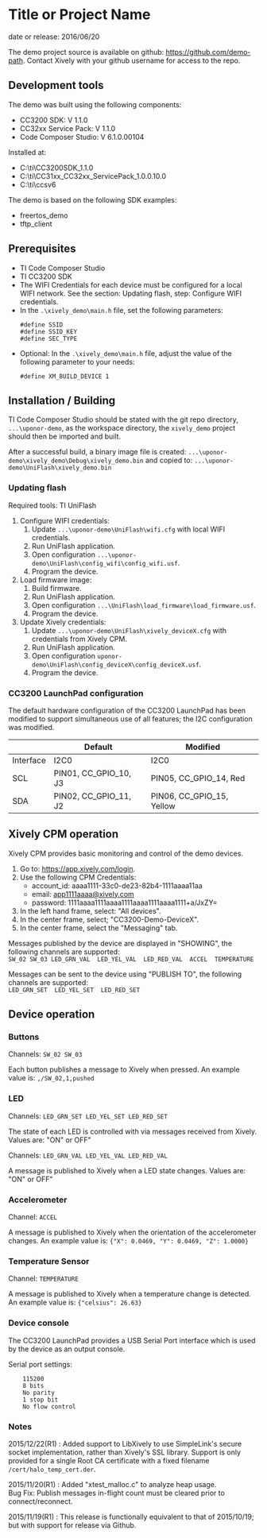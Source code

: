 # Title or Project Name
date or release: 2016/06/20

<!---
This is a comment. It is not displayed in the output, 
but it is visible in raw format.
-->

The demo project source is available on github: https://github.com/demo-path. Contact Xively with your github username for access to the repo.

## Development tools

The demo was built using the following components:
* CC3200 SDK: V 1.1.0
* CC32xx Service Pack: V 1.1.0
* Code Composer Studio: V 6.1.0.00104

Installed at:
* C:\ti\CC3200SDK_1.1.0
* C:\ti\CC31xx_CC32xx_ServicePack_1.0.0.10.0
* C:\ti\ccsv6

The demo is based on the following SDK examples:
* freertos_demo
* tftp_client

## Prerequisites

<!---
list all tools, configurations, licenses, etc needed for this project
-->

- TI Code Composer Studio
- TI CC3200 SDK
- The WIFI Credentials for each device must be configured for a local WIFI network. See the section: Updating flash, step: Configure WIFI credentials.
- In the `.\xively_demo\main.h` file, set the following parameters:
    ```
    #define SSID
    #define SSID_KEY
    #define SEC_TYPE
    ```
- Optional: In the `.\xively_demo\main.h` file, adjust the value of the following parameter to your needs:
    ```
    #define XM_BUILD_DEVICE 1 
    ```

## Installation / Building 

TI Code Composer Studio should be stated with the git repo directory,
`...\uponor-demo`, as the workspace directory, the `xively_demo` project should
then be imported and built.

After a successful build, a binary image file is
created:
  `...\uponor-demo\xively_demo\Debug\xively_demo.bin`
and copied to:
  `...\uponor-demo\UniFlash\xively_demo.bin`

### Updating flash
Required tools: TI UniFlash

1. Configure WIFI credentials:
    1. Update `...\uponor-demo\UniFlash\wifi.cfg` with local WIFI credentials.
    2. Run UniFlash application.
    3. Open configuration `...\uponor-demo\UniFlash\config_wifi\config_wifi.usf`.
    4. Program the device.
2. Load firmware image:
    1. Build firmware.
    2. Run UniFlash application.
    3. Open configuration `...\UniFlash\load_firmware\load_firmware.usf`.
    4. Program the device.
3. Update Xively credentials:
    1. Update `...\uponor-demo\UniFlash\xively_deviceX.cfg` with credentials from Xively CPM.
    2. Run UniFlash application.
    3. Open configuration `uponor-demo\UniFlash\config_deviceX\config_deviceX.usf`.
    4. Program the device.

### CC3200 LaunchPad configuration

The default hardware configuration of the CC3200 LaunchPad has been modified to
support simultaneous use of all features; the I2C configuration was modified.

|   | Default | Modified |
|---|----|---|
| Interface |  I2C0  |  I2C0 | 
| SCL | PIN01, CC_GPIO_10, J3 | PIN05, CC_GPIO_14, Red |   
| SDA | PIN02, CC_GPIO_11, J2 | PIN06, CC_GPIO_15, Yellow | 

## Xively CPM operation 

Xively CPM provides basic monitoring and control of the demo devices. 

1. Go to: https://app.xively.com/login.
2. Use the following CPM Credentials:
    * account_id: aaaa1111-33c0-de23-82b4-1111aaaa11aa 
    * email: app1111aaaa@xively.com 
    * password: 1111aaaa1111aaaa1111aaaa1111aaaa1111+a/JxZY=
3. In the left hand frame, select: "All devices".
4. In the center frame, select; "CC3200-Demo-DeviceX".
5. In the center frame, select the "Messaging" tab.

Messages published by the device are displayed in "SHOWING", the following channels are supported:  
`
SW_02
SW_03
LED_GRN_VAL 
LED_YEL_VAL 
LED_RED_VAL 
ACCEL 
TEMPERATURE
`

Messages can be sent to the device using "PUBLISH TO", the following channels are supported:  
`
LED_GRN_SET 
LED_YEL_SET 
LED_RED_SET
`

## Device operation

### Buttons
Channels: `SW_02 SW_03`

Each button publishes a message to Xively when pressed. An example value is: `,/SW_02,1,pushed`

### LED
Channels: `LED_GRN_SET LED_YEL_SET LED_RED_SET`

The state of each LED is controlled with via messages received from Xively. Values are: "ON" or OFF"

Channels: `LED_GRN_VAL LED_YEL_VAL LED_RED_VAL`

A message is published to Xively when a LED state changes. Values are: "ON" or OFF"

### Accelerometer
Channel: `ACCEL`

A message is published to Xively when the orientation of the accelerometer changes. An example value is: `{"X": 0.0469, "Y": 0.0469, "Z": 1.0000}`

### Temperature Sensor
Channel: `TEMPERATURE`

A message is published to Xively when a temperature change is detected. An example value is: `{"celsius": 26.63}`


### Device console

The CC3200 LaunchPad provides a USB Serial Port interface which is
used by the device as an output console.

Serial port settings:
```
    115200
    8 bits
    No parity
    1 stop bit
    No flow control
```

### Notes

2015/12/22(R1) : Added support to LibXively to use SimpleLink's secure socket implementation, rather than Xively's SSL library.  Support is only provided for a single Root CA certificate with a fixed filename `/cert/halo_temp_cert.der`.

2015/11/20(R1) : Added "xtest_malloc.c" to analyze heap usage.  
Bug Fix: Publish messages in-flight count must be cleared prior to connect/reconnect.

2015/11/19(R1) : This release is functionally equivalent to that of 2015/10/19; but with support for release via Github.
